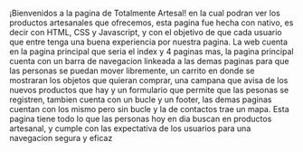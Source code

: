  ¡Bienvenidos a la pagina de Totalmente Artesal! en la cual podran ver los productos artesanales que ofrecemos, esta pagina fue hecha con nativo, es decir con HTML, CSS y Javascript, y con el objetivo de que cada usuario que entre tenga una buena experiencia por nuestra pagina.
 La web cuenta en la pagina principal que seria el index y 4 paginas mas, la pagina principal cuenta con un barra de navegacion linkeada a las demas paginas para que las personas se puedan mover libremente, un carrito en donde se mostraran los objetos que quieran comprar, una campana que avisa de los nuevos productos que hay y un formulario que permite que las pesonas se registren, tambien cuenta con un bucle y un footer, las demas paginas cuentan con los mismo pero sin bucle y la de contactos trae un mapa.
 Esta pagina tiene todo lo que las personas hoy en dia buscan en productos artesanal, y cumple con las expectativa de los usuarios para una navegacion segura y eficaz
